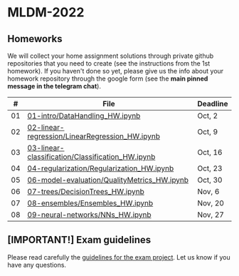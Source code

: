 # MLDM-2022

## Homeworks

We will collect your home assignment solutions through private github repositories that you need to create (see the instructions from the 1st homework). If you haven't done so yet, please give us the info about your homework repository through the google form (see the **main pinned message in the telegram chat**).

\# | File | Deadline
-|-|-
01 | [01-intro/DataHandling_HW.ipynb](https://github.com/HSE-LAMBDA/MLDM-2022/blob/main/01-intro/DataHandling_HW.ipynb) | Oct, 2
02| [02-linear-regression/LinearRegression_HW.ipynb](https://github.com/HSE-LAMBDA/MLDM-2022/blob/main/02-linear-regression/LinearRegression_HW.ipynb) | Oct, 9
03| [03-linear-classification/Classification_HW.ipynb](https://github.com/HSE-LAMBDA/MLDM-2022/blob/main/03-linear-classification/Classification_HW.ipynb) | Oct, 16
04| [04-regularization/Regularization_HW.ipynb](https://github.com/HSE-LAMBDA/MLDM-2022/blob/main/04-regularization/Regularization_HW.ipynb) | Oct, 23
05| [06-model-evaluation/QualityMetrics_HW.ipynb](https://github.com/HSE-LAMBDA/MLDM-2022/blob/main/06-model-evaluation/QualityMetrics_HW.ipynb) | Oct, 30
06| [07-trees/DecisionTrees_HW.ipynb](https://github.com/HSE-LAMBDA/MLDM-2022/blob/main/07-trees/DecisionTrees_HW.ipynb) | Nov, 6
07| [08-ensembles/Ensembles_HW.ipynb](https://github.com/HSE-LAMBDA/MLDM-2022/blob/main/08-ensembles/Ensembles_HW.ipynb) | Nov, 20
08| [09-neural-networks/NNs_HW.ipynb](https://github.com/HSE-LAMBDA/MLDM-2022/blob/main/09-neural-networks/NNs_HW.ipynb) | Nov, 27

## [IMPORTANT!] Exam guidelines
Please read carefully the [guidelines for the exam project](https://github.com/HSE-LAMBDA/mldm-2022/blob/main/Exam-project-guidelines.md). Let us know if you have any questions.
